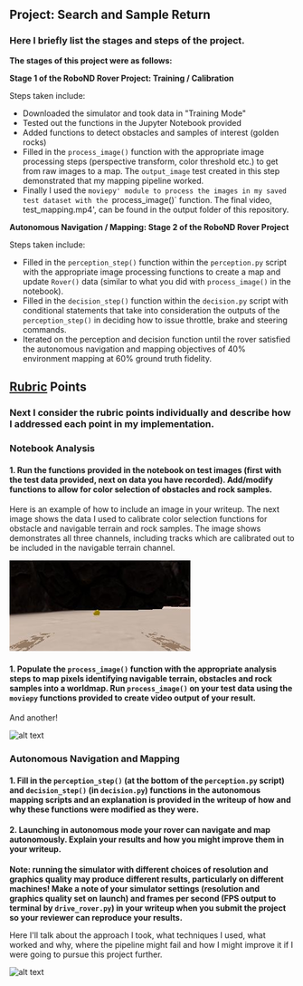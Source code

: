 ## Project: Search and Sample Return

 

[//]: # (Image References)

[image1]: ./test_dataset/IMG/robocam_2018_08_31_17_32_07_777.jpg
[image2]: ./calibration_images/example_grid1.jpg
[image3]: ./calibration_images/example_rock1.jpg 


### Here I briefly list the stages and steps of the project.  

**The stages of this project were as follows:**  

**Stage 1 of the RoboND Rover Project: Training / Calibration**  

Steps taken include:
* Downloaded the simulator and took data in "Training Mode"
* Tested out the functions in the Jupyter Notebook provided
* Added functions to detect obstacles and samples of interest (golden rocks)
* Filled in the `process_image()` function with the appropriate image processing steps (perspective transform, color threshold etc.) to get from raw images to a map.  The `output_image` test created in this step demonstrated that my mapping pipeline worked.
* Finally I used the `moviepy' module to process the images in my saved test dataset with the `process_image()` function.  The final video, test_mapping.mp4', can be found in the output folder of this repository.

**Autonomous Navigation / Mapping: Stage 2 of the RoboND Rover Project**

Steps taken include:
* Filled in the `perception_step()` function within the `perception.py` script with the appropriate image processing functions to create a map and update `Rover()` data (similar to what you did with `process_image()` in the notebook). 
* Filled in the `decision_step()` function within the `decision.py` script with conditional statements that take into consideration the outputs of the `perception_step()` in deciding how to issue throttle, brake and steering commands. 
* Iterated on the perception and decision function until the rover satisfied the autonomous navigation and mapping objectives of 40% environment mapping at 60% ground truth fidelity. 

## [Rubric](https://review.udacity.com/#!/rubrics/916/view) Points
### Next I consider the rubric points individually and describe how I addressed each point in my implementation.

### Notebook Analysis
#### 1. Run the functions provided in the notebook on test images (first with the test data provided, next on data you have recorded). Add/modify functions to allow for color selection of obstacles and rock samples.
Here is an example of how to include an image in your writeup. The next image shows the data I used to calibrate color selection functions for obstacle and navigable terrain and rock samples. The image shows demonstrates all three channels, including tracks which are calibrated out to be included in the navigable terrain channel.

![alt text][image1]



#### 1. Populate the `process_image()` function with the appropriate analysis steps to map pixels identifying navigable terrain, obstacles and rock samples into a worldmap.  Run `process_image()` on your test data using the `moviepy` functions provided to create video output of your result. 
And another! 

![alt text][image2]
### Autonomous Navigation and Mapping

#### 1. Fill in the `perception_step()` (at the bottom of the `perception.py` script) and `decision_step()` (in `decision.py`) functions in the autonomous mapping scripts and an explanation is provided in the writeup of how and why these functions were modified as they were.


#### 2. Launching in autonomous mode your rover can navigate and map autonomously.  Explain your results and how you might improve them in your writeup.  

**Note: running the simulator with different choices of resolution and graphics quality may produce different results, particularly on different machines!  Make a note of your simulator settings (resolution and graphics quality set on launch) and frames per second (FPS output to terminal by `drive_rover.py`) in your writeup when you submit the project so your reviewer can reproduce your results.**

Here I'll talk about the approach I took, what techniques I used, what worked and why, where the pipeline might fail and how I might improve it if I were going to pursue this project further.  



![alt text][image3]


